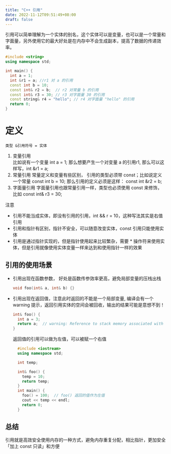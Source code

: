 ```yaml
---
title: "C++ 引用"
date: 2022-11-12T09:51:49+08:00
draft: false 
---
```

引用可以简单理解为一个实体的别名，这个实体可以是变量，也可以是一个常量和字面量，另外使用它的最大好处是在内存中不会生成副本，提高了数据的传递效率。

```c++
#include <string>
using namespace std;

int main() {
  int a = 1;
  int &r1 = a; //r1 对 a 的引用
  const int b = 10;
  const int& r2 = b;  // r2 对常量 b 的引用
  const int& r3 = 30; // r3 对字面量 30 的引用
  const string& r4 = "hello"; // r4 对字面量 "hello" 的引用
  return 0;
}
```
# 定义  

`类型 &引用符号 = 实体`

1. 变量引用  
比如说有一个变量 int a = 1; 那么想要产生一个对变量 a 的引用r1, 那么可以这样写，int &r1 = a;
2. 常量引用
常量定义和变量有些区别， 引用的类型必须带 const；比如说定义一个常量 const int b = 10; 那么引用的定义必须是这样： const int &r2 = b;
3. 字面量引用
字面量引用也跟常量引用一样，类型也必须使用 const 来修饰，比如 const int& r3 = 30;

注意  
* 引用不能当成实体，即没有引用的引用，int && r = 10，这种写法其实是右值引用 
* 引用和指针有区别，指针不安全，可以随意改变实体，const 引用只能使用实体
* 引用是通过指针实现的，但是指针使用起来比较繁杂，需要 * 操作符来使用实体，但是引用就像使用实体变量一样来达到和使用指针一样的效果

## 引用的使用场景

* 引用出现在函数参数， 好处是函数传参效率更高，避免局部变量的压栈出栈
  ```c++
  void foo(int& a, int& b) {}
  ```
* 引用出现在返回值，注意此时返回的不能是一个局部变量, 编译会有一个 warning 提示，返回引用实体的空间会被回收，输出的结果可能是意想不到！
  ```c++
  int& foo() {
    int a = 3;  
    return a;  // warning: Reference to stack memory associated with local variable 'a' returnedclang(-Wreturn-stack-address)
  }
  ```
  返回值的引用可以做为左值，可以被赋一个右值 
  ```c++
    #include <iostream>
    using namespace std;

    int temp;

    int& foo() {
      temp = 10;
      return temp;
    }
    int main() {
      foo() = 100;  // foo() 返回的值作为左值
      cout << temp << endl;
      return 0;
    }
  ```

## 总结
引用就是高效安全使用内存的一种方式，避免内存重复分配，相比指针，更加安全「加上 const 只读」和方便
